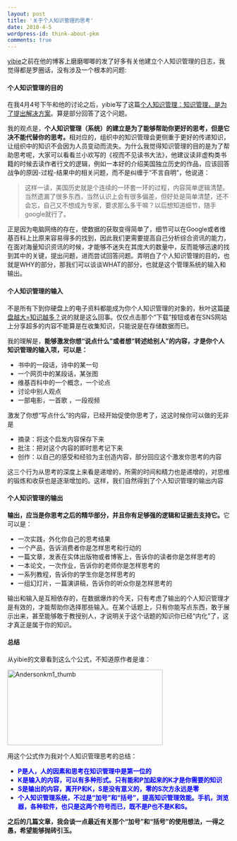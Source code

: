 ```yaml
---
layout: post
title: '关于个人知识管理的思考'
date: 2010-4-5
wordpress-id: think-about-pkm
comments: true
---
```

<p><a href="http://www.gtustudy.com" target="_blank">yibie</a>之前在他的博客上磨磨唧唧的发了好多有关他建立个人知识管理的日志，我觉得都是罗圈话，没有涉及一个根本的问题:</p>  <h4>个人知识管理的目的</h4>  <p>在我4月4号下午和他的讨论之后，yibie写了这篇<a href="http://www.gtdstudy.com/?p=2140">个人知识管理：知识管理，是为了提出解决方案</a>。算是部分回答了这个问题。</p>  <p>我的观点是，<strong>个人知识管理（系统）的建立是为了能够帮助你更好的思考，但是它决不能代替你的思考。</strong>相对应的，组织中的知识管理会更侧重于更好的传递知识，让组织中的知识不会因为人员变动而流失。为什么我觉得知识管理的目的是为了帮助思考呢，大家可以看看兰小欢写的《视而不见读书大法》，他建议读非虚构类书籍的时候去读作者行文的逻辑，例如一本好的介绍美国独立历史的作品，应该回答战争的原因-过程-结果中的相关问题，而不是纠缠于“不言自明”，他说道：</p>  <blockquote>   <p>这样一读，美国历史就是个连续的一环套一环的过程，内容简单逻辑清楚。当然遗漏了很多东西，当然认识上会有很多偏差，但好处是简单清楚，还不会忘，自己又不想成为专家，要求那么多干嘛？以后想知道细节，随手google就行了。</p> </blockquote>  <p>正是因为电脑网络的存在，使数据的获取变得简单了，细节可以在Google或者维基百科上比原来容易得多的找到，因此我们更需要提高自己分析综合资讯的能力，在面对海量知识资讯的时候，才能够不迷失在其庞大的数量中，反而能够迅速的找到其中的关键，提出问题，进而尝试回答问题。弄明白了个人知识管理的目的，也就是WHY的部分，那我们可以谈谈WHAT的部分，也就是这个管理系统的输入和输出。</p>  <h4>个人知识管理的输入</h4>  <p>不是所有下到你硬盘上的电子资料都能成为你个人知识管理的对象的，秋叶这篇<a href="http://www.70man.com/?p=3677">硬盘越大=知识越多？</a>说的就是这么回事。仅仅点击那个“下载”按钮或者在SNS网站上分享超多的内容不能算是在收集知识，只能说是在存储数据而已。</p>  <p>我的理解是，<strong>能够激发你想“说点什么”或者想“转述给别人”的内容，才是你个人知识管理的输入项，可以是：</strong></p>  <ul>   <li>书中的一段话，诗中的某一句 </li>    <li>一个网页中的某段话，某张图 </li>    <li>维基百科中的一个概念，一个论点 </li>    <li>讨论中别人观点 </li>    <li>一部电影，一首歌 ，一段视频</li> </ul>  <p>激发了你想“写点什么”的内容，已经开始促使你思考了，这这时候你可以做的无非是</p>  <ul>   <li>摘录：将这个启发内容保存下来 </li>    <li>批注：把对这个内容的即时思考记下来 </li>    <li>创作：以自己的感受和经验为主创造内容，部分回应这个激发你思考的内容 </li> </ul>  <p>这三个行为从思考的深度上来看是递增的，所需的时间和精力也是递增的，对思维的锻炼和收获也是逐渐增加的。这样，我们自然得到了个人知识管理的输出内容</p>  <h4>个人知识管理的输出</h4>  <p><strong>输出，应当是你思考之后的精华部分，并且你有足够强的逻辑和证据去支持它。</strong>它可以是：</p>  <ul>   <li>一次实践，外化你自己的思考结果</li>    <li>一个产品，告诉消费者你是怎样思考和行动的 </li>    <li>一篇文章，发表在实体出版物或者博客上，告诉你的读者你是怎样思考的 </li>    <li>一本论文，一次作业，告诉你的老师你是怎样思考的 </li>    <li>一系列教程，告诉你的学生你是怎样思考的 </li>    <li>一组幻灯片，一篇演讲稿，告诉你的听众你是怎样思考的 </li> </ul>  <p>输出和输入是互相依存的，在数据爆炸的今天，只有考虑了输出的个人知识管理才是有效的，才能帮助你选择那些输入。在某个话题上，只有你能写点东西，敢于展示出来，甚至能够敢于教授别人，才说明关于这个话题的知识你已经“内化”了，这才真正是属于你的知识。</p>  <h4>总结</h4>  <p>从yibie的文章看到这么个公式，不知道原作者是谁：</p>  <p><a href="http://laoyang.info/blog/wp-content/uploads/2010/04/Andersonkm1_thumb.gif"><img style="border-right-width: 0px; display: inline; border-top-width: 0px; border-bottom-width: 0px; border-left-width: 0px" title="Andersonkm1_thumb" border="0" alt="Andersonkm1_thumb" src="http://laoyang.info/blog/wp-content/uploads/2010/04/Andersonkm1_thumb_thumb.gif" width="352" height="171" /></a> </p>  <p>用这个公式作为我对个人知识管理思考的总结：</p>  <ul>   <li><strong><font color="#0000ff">P是人，人的因素和思考在知识管理中是第一位的</font></strong> </li>    <li><strong><font color="#0000ff">K是输入的内容，可以有多种形式。只有能和P加起来的K才是你需要的知识</font></strong> </li>    <li><strong><font color="#0000ff">S是输出的内容，离开P和K，S是没有意义的，零的S次方永远是零</font></strong> </li>    <li><strong><font color="#0000ff">个人知识管理系统，不过是“加号”和“括号”，提高知识管理效能。手机，浏览器，各种软件，也只是这两个符号而已，既不是P也不是K和S。</font></strong> </li> </ul>  <p><strong>之后的几篇文章，我会谈一点最近有关那个“加号”和“括号”的使用想法，一得之愚，希望能够抛砖引玉。</strong></p>
